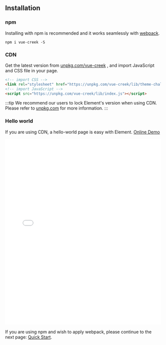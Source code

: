 ## Installation

### npm

Installing with npm is recommended and it works seamlessly with [webpack](https://webpack.js.org/).

```shell
npm i vue-creek -S
```

### CDN

Get the latest version from [unpkg.com/vue-creek](https://unpkg.com/vue-creek/) , and import JavaScript and CSS file in your page.

```html
<!-- import CSS -->
<link rel="stylesheet" href="https://unpkg.com/vue-creek/lib/theme-chalk/index.css">
<!-- import JavaScript -->
<script src="https://unpkg.com/vue-creek/lib/index.js"></script>
```

:::tip
We recommend our users to lock Element's version when using CDN. Please refer to [unpkg.com](https://unpkg.com) for more information.
:::

### Hello world

If you are using CDN, a hello-world page is easy with Element. [Online Demo](https://jsfiddle.net/hzfpyvg6/14/)

<iframe width="100%" height="600" src="//jsfiddle.net/hzfpyvg6/1213/embedded/html,result/" allowpaymentrequest allowfullscreen="allowfullscreen" frameborder="0"></iframe>

If you are using npm and wish to apply webpack, please continue to the next page: [Quick Start](/#/en-US/component/quickstart).
